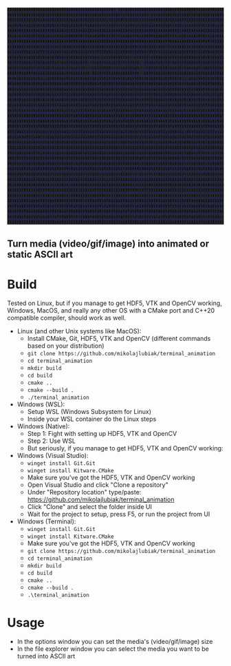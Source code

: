 ![Animation showcase](docs/showcase.gif "Animation showcase")

## Turn media (video/gif/image) into animated or static ASCII art

# Build
Tested on Linux, but if you manage to get HDF5, VTK and OpenCV working, Windows, MacOS, and really any other OS with a CMake port and C++20 compatible compiler, should work as well.

* Linux (and other Unix systems like MacOS):
    * Install CMake, Git, HDF5, VTK and OpenCV (different commands based on your distribution)
    * `git clone https://github.com/mikolajlubiak/terminal_animation`
    * `cd terminal_animation`
    * `mkdir build`
    * `cd build`
    * `cmake ..`
    * `cmake --build .`
    * `./terminal_animation`
* Windows (WSL):
    * Setup WSL (Windows Subsystem for Linux)
    * Inside your WSL container do the Linux steps
* Windows (Native):
    * Step 1: Fight with setting up HDF5, VTK and OpenCV
    * Step 2: Use WSL
    * But seriously, if you manage to get HDF5, VTK and OpenCV working:
* Windows (Visual Studio):
    * `winget install Git.Git`
    * `winget install Kitware.CMake`
    * Make sure you've got the HDF5, VTK and OpenCV working
    * Open Visual Studio and click "Clone a repository"
    * Under "Repository location" type/paste: https://github.com/mikolajlubiak/terminal_animation
    * Click "Clone" and select the folder inside UI
    * Wait for the project to setup, press F5, or run the project from UI
* Windows (Terminal):
    * `winget install Git.Git`
    * `winget install Kitware.CMake`
    * Make sure you've got the HDF5, VTK and OpenCV working
    * `git clone https://github.com/mikolajlubiak/terminal_animation`
    * `cd terminal_animation`
    * `mkdir build`
    * `cd build`
    * `cmake ..`
    * `cmake --build .`
    * `.\terminal_animation`

# Usage
* In the options window you can set the media's (video/gif/image) size
* In the file explorer window you can select the media you want to be turned into ASCII art
